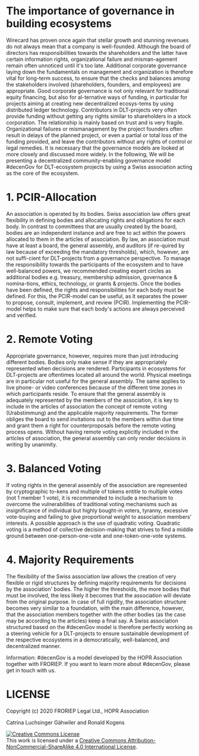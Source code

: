 # The importance of governance in building ecosystems

Wirecard has proven once again that stellar growth and stunning revenues do not always mean that a company is well-founded. Although the board of directors has responsibilities towards the shareholders and the latter have certain information rights, organizational failure and misman-agement remain often unnoticed until it's too late. Additional corporate governance laying down the fundamentals on management and organization is therefore vital for long-term success, to ensure that the checks and balances among the stakeholders involved (shareholders, founders, and employees) are appropriate. 
Good corporate governance is not only relevant for traditional equity financing, but also for al-ternative ways of funding, in particular for projects aiming at creating new decentralized ecosys-tems by using distributed ledger technology. Contributors in DLT-projects very often provide funding without getting any rights similar to shareholders in a stock corporation. The relationship is mainly based on trust and is very fragile. Organizational failures or mismanagement by the project founders often result in delays of the planned project, or even a partial or total loss of the funding provided, and leave the contributors without any rights of control or legal remedies. 
It is necessary that the governance models are looked at more closely and discussed more widely. In the following, We will be presenting a decentralized community-enabling governance model #decenGov for DLT-ecosystem projects by using a Swiss association acting as the core of the ecosystem.

# 1. PCIR-Allocation
An association is operated by its bodies. Swiss association law offers great flexibility in defining bodies and allocating rights and obligations for each body. In contrast to committees that are usually created by the board, bodies are an independent instance and are free to act within the powers allocated to them in the articles of association. 
By law, an association must have at least a board, the general assembly, and auditors (if re-quired by law because of exceeding the mandatory thresholds), which, however, are not suffi-cient for DLT-projects from a governance perspective. To manage the responsibility towards the participants of the ecosystem and to have well-balanced powers, we recommended creating expert circles as additional bodies e.g. treasury, membership admission, governance & nomina-tions, ethics, technology, or grants & projects. Once the bodies have been defined, the rights and responsibilities for each body must be defined. For this, the PCIR-model can be useful, as it separates the power to propose, consult, implement, and review (PCIR). Implementing the PCIR-model helps to make sure that each body's actions are always perceived and verified. 

# 2. Remote Voting
Appropriate governance, however, requires more than just introducing different bodies. Bodies only make sense if they are appropriately represented when decisions are rendered. Participants in ecosystems for DLT-projects are oftentimes located all around the world. Physical meetings are in particular not useful for the general assembly. The same applies to live phone- or video conferences because of the different time zones in which participants reside. To ensure that the general assembly is adequately represented by the members of the association, it is key to include in the articles of association the concept of remote voting (Urabstimmung) and the applicable majority requirements. The former obliges the board to send invitations out to the members within due time and grant them a right for counterproposals before the remote voting process opens. Without having remote voting explicitly included in the articles of association, the general assembly can only render decisions in writing by unanimity.

# 3. Balanced Voting
If voting rights in the general assembly of the association are represented by cryptographic to-kens and multiple of tokens entitle to multiple votes (not 1 member 1 vote), it is recommended to include a mechanism to overcome the vulnerabilities of traditional voting mechanisms such as insignificance of individual but highly bought-in voters, tyranny, excessive vote-buying and failing to give proportional weight to association members’ interests. A possible approach is the use of quadratic voting. Quadratic voting is a method of collective decision-making that strives to find a middle ground between one-person-one-vote and one-token-one-vote systems. 

# 4. Majority Requirements
The flexibility of the Swiss association law allows the creation of very flexible or rigid structures by defining majority requirements for decisions by the association' bodies. The higher the thresholds, the more bodies that must be involved, the less likely it becomes that the association will deviate from the original purpose. In case of full rigidity, the association structure becomes very similar to a foundation, with the main difference, however, that the association members together with the other bodies (as the case may be according to the articles) keep a final say. A Swiss association structured based on the #decenGov model is therefore perfectly working as a steering vehicle for a DLT-projects to ensure sustainable development of the respective ecosystems in a democratically, well-balanced, and decentralized manner.  

Information:
#decenGov is a model developed by the HOPR Association together with FRORIEP. If you want to learn more about #decenGov, please get in touch with us.

# LICENSE

Copyright (c) 2020 FRORIEP Legal Ltd., HOPR Association

Catrina Luchsinger Gähwiler and Ronald Kogens

<a rel="license" href="http://creativecommons.org/licenses/by-nc-sa/4.0/"><img alt="Creative Commons License" style="border-width:0" src="https://i.creativecommons.org/l/by-nc-sa/4.0/88x31.png" /></a><br />This work is licensed under a <a rel="license" href="http://creativecommons.org/licenses/by-nc-sa/4.0/">Creative Commons Attribution-NonCommercial-ShareAlike 4.0 International License</a>.
